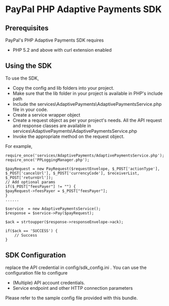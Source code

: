 
PayPal PHP Adaptive Payments SDK
===============================

Prerequisites
-------------

PayPal's PHP Adaptive Payments SDK requires 

 * PHP 5.2 and above with curl extension enabled
  

Using the SDK
-------------

To use the SDK, 

* Copy the config and lib folders into your project.
* Make sure that the lib folder in your project is available in PHP's include path
* Include the services\AdaptivePayments\AdaptivePaymentsService.php file in your code.
* Create a service wrapper object
* Create a request object as per your project's needs. All the API request and response classes are available in services\AdaptivePayments\AdaptivePaymentsService.php
* Invoke the appropriate method on the request object.

For example,

	require_once('services/AdaptivePayments/AdaptivePaymentsService.php');
	require_once('PPLoggingManager.php');

    $payRequest = new PayRequest($requestEnvelope, $_POST['actionType'], $_POST['cancelUrl'], $_POST['currencyCode'], $receiverList, $_POST['returnUrl']);
    // Add optional params
    if($_POST["feesPayer"] != "") {
	$payRequest->feesPayer = $_POST["feesPayer"];
    }
	......

	$service  = new AdaptivePaymentsService();
	$response = $service->Pay($payRequest);
	
	$ack = strtoupper($response->responseEnvelope->ack);
 
	if($ack == 'SUCCESS') {
		// Success
	}
  
 

SDK Configuration
-----------------

replace the API credential in config/sdk_config.ini . You can use the configuration file to configure

 * (Multiple) API account credentials.
 * Service endpoint and other HTTP connection parameters 


Please refer to the sample config file provided with this bundle.
